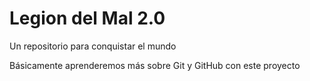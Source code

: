 # Legion del Mal 2.0
Un repositorio para conquistar el mundo

Básicamente aprenderemos más sobre Git y GitHub con este proyecto
